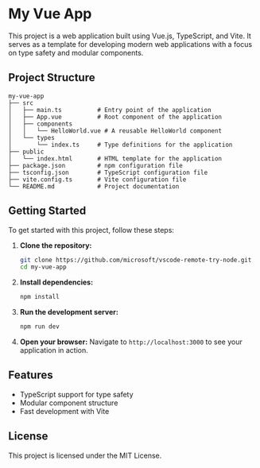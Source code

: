 # My Vue App

This project is a web application built using Vue.js, TypeScript, and Vite. It serves as a template for developing modern web applications with a focus on type safety and modular components.

## Project Structure

```
my-vue-app
├── src
│   ├── main.ts          # Entry point of the application
│   ├── App.vue          # Root component of the application
│   ├── components
│   │   └── HelloWorld.vue # A reusable HelloWorld component
│   └── types
│       └── index.ts     # Type definitions for the application
├── public
│   └── index.html       # HTML template for the application
├── package.json         # npm configuration file
├── tsconfig.json        # TypeScript configuration file
├── vite.config.ts       # Vite configuration file
└── README.md            # Project documentation
```

## Getting Started

To get started with this project, follow these steps:

1. **Clone the repository:**
   ```bash
   git clone https://github.com/microsoft/vscode-remote-try-node.git
   cd my-vue-app
   ```

2. **Install dependencies:**
   ```bash
   npm install
   ```

3. **Run the development server:**
   ```bash
   npm run dev
   ```

4. **Open your browser:**
   Navigate to `http://localhost:3000` to see your application in action.

## Features

- TypeScript support for type safety
- Modular component structure
- Fast development with Vite

## License

This project is licensed under the MIT License.